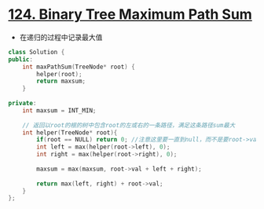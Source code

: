 # [124. Binary Tree Maximum Path Sum](https://leetcode.com/problems/binary-tree-maximum-path-sum/)
* 在递归的过程中记录最大值

```c++
class Solution {
public:
    int maxPathSum(TreeNode* root) {
        helper(root);
        return maxsum;
    }
    
private:
    int maxsum = INT_MIN;
    
    // 返回以root的根的树中包含root的左或右的一条路径，满足这条路径sum最大
    int helper(TreeNode* root){
        if(root == NULL) return 0; //注意这里要一直到null，而不是要root->val ==0
        int left = max(helper(root->left), 0);
        int right = max(helper(root->right), 0);
        
        maxsum = max(maxsum, root->val + left + right);
        
        return max(left, right) + root->val;
    }
};

```
